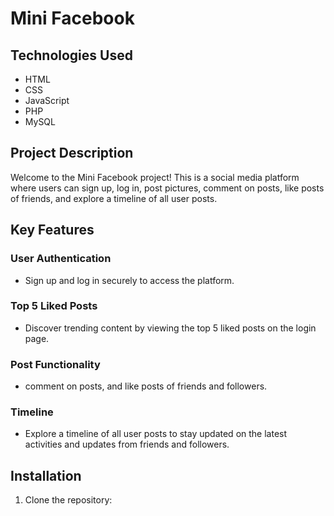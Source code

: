 # Mini Facebook

## Technologies Used
- HTML
- CSS
- JavaScript
- PHP
- MySQL

## Project Description
Welcome to the Mini Facebook project! This is a social media platform where users can sign up, log in, post pictures, comment on posts, like posts of friends, and explore a timeline of all user posts.

## Key Features

### User Authentication
- Sign up and log in securely to access the platform.


### Top 5 Liked Posts
- Discover trending content by viewing the top 5 liked posts on the login page.

### Post Functionality
- comment on posts, and like posts of friends and followers.

### Timeline
- Explore a timeline of all user posts to stay updated on the latest activities and updates from friends and followers.

## Installation

1. Clone the repository:
   
